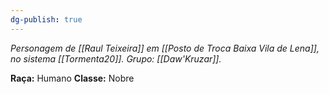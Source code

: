 ```yaml
---
dg-publish: true
---
```

*Personagem de [[Raul Teixeira]] em [[Posto de Troca Baixa Vila de Lena]], no sistema [[Tormenta20]].*
*Grupo: [[Daw'Kruzar]].*

**Raça:** Humano
**Classe:** Nobre